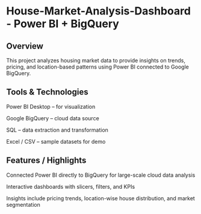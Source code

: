 # House-Market-Analysis-Dashboard - Power BI + BigQuery
 ## Overview

This project analyzes housing market data to provide insights on trends, pricing, and location-based patterns using Power BI connected to Google BigQuery.

## Tools & Technologies

Power BI Desktop – for visualization

Google BigQuery – cloud data source

SQL – data extraction and transformation

Excel / CSV – sample datasets for demo

## Features / Highlights

Connected Power BI directly to BigQuery for large-scale cloud data analysis

Interactive dashboards with slicers, filters, and KPIs

Insights include pricing trends, location-wise house distribution, and market segmentation
